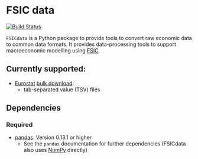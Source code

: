 # FSIC data

[![Build Status](https://travis-ci.org/cthoung/fsic-data.svg?branch=master)](https://travis-ci.org/cthoung/fsic-data)

`FSICdata` is a Python package to provide tools to convert raw economic data to
common data formats. It provides data-processing tools to support macroeconomic
modelling using [FSIC](https://github.com/cthoung/fsic).

## Currently supported:

* [Eurostat](http://epp.eurostat.ec.europa.eu/portal/page/portal/eurostat/home/)
  [bulk download](http://epp.eurostat.ec.europa.eu/portal/page/portal/statistics/bulk_download):
    * tab-separated value (TSV) files

## Dependencies

### Required

* [pandas](http://pandas.pydata.org/):
  Version 0.13.1 or higher
    * See the `pandas` documentation for further dependencies
      (FSICdata also uses [NumPy](http://www.numpy.org/) directly)
